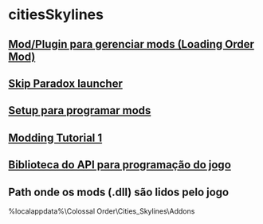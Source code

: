# citiesSkylines

## [Mod/Plugin para gerenciar mods (Loading Order Mod)](https://docs.google.com/presentation/d/e/2PACX-1vRKrKvQOE541EzKUIBNRYT2aYA_Hl6QmwLO_7qUHZfy2u6-6Nv75M4CSNqPFCNmn3xwnpqrevXtlVAw/pub?start=true&loop=false&delayms=10000#slide=id.g16946ce1ba7_0_29)

## [Skip Paradox launcher](https://github.com/kianzarrin/LoadOrder/wiki/skip-paradox-launcher#2--set-steam-launch-options)

## [Setup para programar mods](https://community.simtropolis.com/forums/topic/73404-modding-tutorial-0-your-first-mod/)

## [Modding Tutorial 1](https://community.simtropolis.com/forums/topic/73475-modding-tutorial-1-prop-remover/)

## [Biblioteca do API para programação do jogo](https://skylines.paradoxwikis.com/Modding_API)

## Path onde os mods (.dll) são lidos pelo jogo
%localappdata%\Colossal Order\Cities_Skylines\Addons
